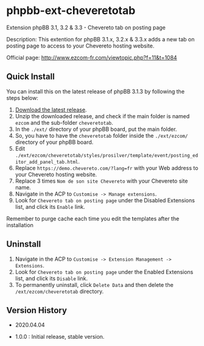 # phpbb-ext-cheveretotab
Extension phpBB 3.1, 3.2 & 3.3 - Chevereto tab on posting page

Description: This extention for phpBB 3.1.x, 3.2.x & 3.3.x adds a new tab on posting page to access to your Chevereto hosting website.

Official page: http://www.ezcom-fr.com/viewtopic.php?f=11&t=1084

## Quick Install
You can install this on the latest release of phpBB 3.1.3 by following the steps below:

1. [Download the latest release](https://git.ezcom-fr.com).
2. Unzip the downloaded release, and check if the main folder is named `ezcom` and the sub-folder `cheveretotab`.
3. In the `./ext/` directory of your phpBB board, put the main folder.
4. So, you have to have the `cheveretotab` folder inside the `./ext/ezcom/` directory of your phpBB board.
5. Edit `./ext/ezcom/cheveretotab/styles/prosilver/template/event/posting_editor_add_panel_tab.html`.
6. Replace `https://demo.chevereto.com/?lang=fr` with your Web address to your Chevereto hosting website.
7. Replace 3 times `Nom de son site Chevereto` with your Chevereto site name.
7. Navigate in the ACP to `Customise -> Manage extensions`.
6. Look for `Chevereto tab on posting page` under the Disabled Extensions list, and click its `Enable` link.


Remember to purge cache each time you edit the templates after the installation

## Uninstall

1. Navigate in the ACP to `Customise -> Extension Management -> Extensions`.
2. Look for `Chevereto tab on posting page` under the Enabled Extensions list, and click its `Disable` link.
3. To permanently uninstall, click `Delete Data` and then delete the `/ext/ezcom/cheveretotab` directory.

## Version History

- 2020.04.04

 - 1.0.0 : Initial release, stable version.
